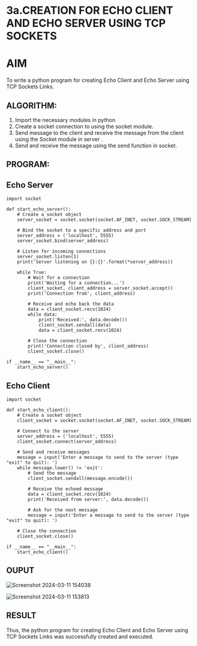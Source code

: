 # 3a.CREATION FOR ECHO CLIENT AND ECHO SERVER USING TCP SOCKETS
# AIM
To write a python program for creating Echo Client and Echo Server using TCP
Sockets Links.
## ALGORITHM:
1. Import the necessary modules in python
2. Create a socket connection to using the socket module.
3. Send message to the client and receive the message from the client using the Socket module in
 server .
4. Send and receive the message using the send function in socket.
## PROGRAM:
## Echo Server

```
import socket

def start_echo_server():
    # Create a socket object
    server_socket = socket.socket(socket.AF_INET, socket.SOCK_STREAM)

    # Bind the socket to a specific address and port
    server_address = ('localhost', 5555)
    server_socket.bind(server_address)

    # Listen for incoming connections
    server_socket.listen(1)
    print('Server listening on {}:{}'.format(*server_address))

    while True:
        # Wait for a connection
        print('Waiting for a connection...')
        client_socket, client_address = server_socket.accept()
        print('Connection from', client_address)

        # Receive and echo back the data
        data = client_socket.recv(1024)
        while data:
            print('Received:', data.decode())
            client_socket.sendall(data)
            data = client_socket.recv(1024)

        # Close the connection
        print('Connection closed by', client_address)
        client_socket.close()

if __name__ == "__main__":
    start_echo_server()
```
## Echo Client
```
import socket

def start_echo_client():
    # Create a socket object
    client_socket = socket.socket(socket.AF_INET, socket.SOCK_STREAM)

    # Connect to the server
    server_address = ('localhost', 5555)
    client_socket.connect(server_address)

    # Send and receive messages
    message = input('Enter a message to send to the server (type "exit" to quit): ')
    while message.lower() != 'exit':
        # Send the message
        client_socket.sendall(message.encode())

        # Receive the echoed message
        data = client_socket.recv(1024)
        print('Received from server:', data.decode())

        # Ask for the next message
        message = input('Enter a message to send to the server (type "exit" to quit): ')

    # Close the connection
    client_socket.close()

if __name__ == "__main__":
    start_echo_client()
```
## OUPUT



![Screenshot 2024-03-11 154038](https://github.com/EzhilsreeJ/3a.Sockets_Creation_for_Echo_Client_and_Echo_Server/assets/144870412/be8f86cf-3cab-44c4-be9a-e46b5b2dd365)

![Screenshot 2024-03-11 153813](https://github.com/EzhilsreeJ/3a.Sockets_Creation_for_Echo_Client_and_Echo_Server/assets/144870412/e64c4bd7-42f2-4d44-b4e3-20db9987914d)


## RESULT
Thus, the python program for creating Echo Client and Echo Server using TCP Sockets Links 
was successfully created and executed.

